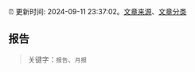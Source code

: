 :alarm_clock: 更新时间: 2024-09-11 23:37:02。[文章来源](/README.md)、[文章分类](/TAGS.md)

## 报告


> 关键字：`报告`、`月报`



